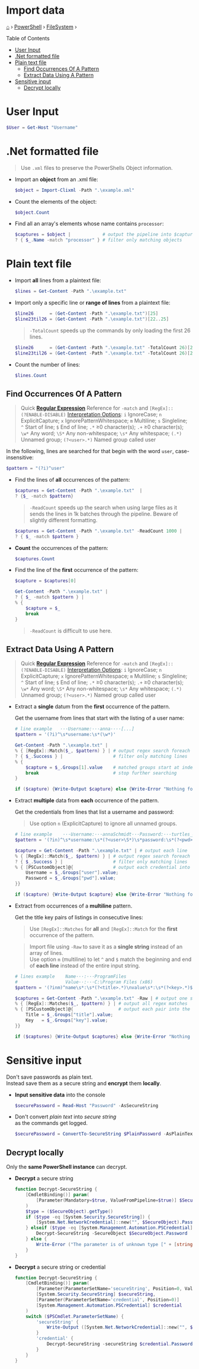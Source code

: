 <h1> Import data </h1>

[⌂](../../README.md) › [PowerShell](../../README.md) › [FileSystem](filesystem.md) ›

Table of Contents
- [User Input](#user-input)
- [.Net formatted file](#net-formatted-file)
- [Plain text file](#plain-text-file)
  - [Find Occurrences Of A Pattern](#find-occurrences-of-a-pattern)
  - [Extract Data Using A Pattern](#extract-data-using-a-pattern)
- [Sensitive input](#sensitive-input)
  - [Decrypt locally](#decrypt-locally)

# User Input

```powershell
$User = Get-Host "Username"
```

# .Net formatted file

> Use `.xml` files to preserve the PowerShells Object information.

- Import an **object** from an .xml file:

    ```powershell
    $object = Import-Clixml -Path ".\example.xml"
    ```

- Count the elements of the object:

    ```powershell
    $object.Count
    ```

- Find all an array's elements whose name contains `processor`:

    ```powershell
    $captures = $object |            # output the pipeline into $captures
    ? { $_.Name -match "processor" } # filter only matching objects
    ```


# Plain text file

- Import **all** lines from a plaintext file:

    ```powershell
    $lines = Get-Content -Path ".\example.txt"
    ```

- Import only a specific line or **range of lines** from a plaintext file: 

    ```powershell
    $line26      = (Get-Content -Path ".\example.txt")[25]
    $line23til26 = (Get-Content -Path ".\example.txt")[22..25]
    ```

    > `-TotalCount` speeds up the commands by only loading the first 26 lines.

    ```powershell
    $line26      = (Get-Content -Path ".\example.txt" -TotalCount 26)[25]
    $line23til26 = (Get-Content -Path ".\example.txt" -TotalCount 26)[22..25]
    ```

- Count the number of lines:

    ```powershell
    $lines.Count
    ```

## Find Occurrences Of A Pattern

> Quick [**Regular Expression**](../../languages/regex.md) Reference for `-match` and `[RegEx]::`  
> `(?ENABLE-DISABLE)` [Interpretation Options](../../languages/regex.md#engine-interpretation-options):  `i` IgnoreCase;  `n` ExplicitCapture;  `x` IgnorePatternWhitespace;  `m` Multiline;  `s` Singleline;  
> `^` Start of line;  `$` End of line;  `.*` ≥0 character(s);  `.+` ≥0 character(s);  `\w*` Any word;  `\S*` Any non-whitespace;
> `\s*` Any whitespace;  `(.*)` Unnamed group;     `(?<user>.*)` Named group called user

In the following, lines are searched for that begin with the word `user`, case-insensitive:
```powershell
$pattern = "(?i)^user"
```

- Find the lines of **all** occurrences of the pattern:
    ```powershell
    $captures = Get-Content -Path ".\example.txt"  |
    ? {$_ -match $pattern}
    ```
    > `-ReadCount` speeds up the search when using large files as it sends the lines in 1k batches through the pipeline. Beware of slightly different formatting.
    ```powershell
    $captures = Get-Content -Path ".\example.txt" -ReadCount 1000 | 
    ? { $_ -match $pattern }
    ```


- **Count** the occurrences of the pattern:

    ```powershell
    $captures.Count
    ```

- Find the line of the **first** occurrence of the pattern:

    ```powershell
    $capture = $captures[0]
    ```

    ```powershell
    Get-Content -Path ".\example.txt" | 
    ? { $_ -match $pattern } | 
    % {
        $capture = $_
        break
    }
    ```

    > `-ReadCount` is difficult to use here.

## Extract Data Using A Pattern

> Quick [**Regular Expression**](../../languages/regex.md) Reference for `-match` and `[RegEx]::`  
> `(?ENABLE-DISABLE)` [Interpretation Options](../../languages/regex.md#engine-interpretation-options):  `i` IgnoreCase;  `n` ExplicitCapture;  `x` IgnorePatternWhitespace;  `m` Multiline;  `s` Singleline;  
> `^` Start of line;  `$` End of line;  `.*` ≥0 character(s);  `.+` ≥0 character(s);  `\w*` Any word;  `\S*` Any non-whitespace;
> `\s*` Any whitespace;  `(.*)` Unnamed group;     `(?<user>.*)` Named group called user

- Extract a **single** datum from the **first** occurrence of the pattern.

    Get the username from lines that start with the listing of a user name:

    ```powershell
    # line example   ···Username:···anna····[...] 
    $pattern = '(?i)^\s*username:\s*(\w*)'

    Get-Content -Path ".\example.txt" | 
    % { [RegEx]::Match($_, $pattern) } | # output regex search foreach line
    ? { $_.Success } |                   # filter only matching lines
    % {
        $capture = $_.Groups[1].value    # matched groups start at index 1
        break                            # stop further searching
    }

    if ($capture) {Write-Output $capture} else {Write-Error "Nothing found!"}
    ```

- Extract **multiple** data from **each** occurrence of the pattern.

    Get the credentials from lines that list a username and password:

    > Use option `n` (ExplicitCapture) to ignore all unnamed groups.

    ```powershell
    # line example    ···Username:···annaSchmidt···Password:···turtles_48··· 
    $pattern = '(?in)^\s*username:\s*(?<user>\S*)\s*password:\s*(?<pwd>\S*)\s*$'
    
    $capture = Get-Content -Path ".\example.txt" | # output each line
    % { [RegEx]::Match($_, $pattern) } | # output regex search foreach line
    ? { $_.Success } |                   # filter only matching lines
    % { [PSCustomObject]@{               # output each credential into the array
        Username = $_.Groups["user"].value;
        Password = $_.Groups["pwd"].value;
    }}

    if ($capture) {Write-Output $capture} else {Write-Error "Nothing found!"}
    ```

- Extract from occurrences of a **multiline** pattern.

    Get the title key pairs of listings in consecutive lines:

    > Use `[RegEx]::Matches` for **all** and `[RegEx]::Match` for the **first** occurrence of the pattern.

    > Import file using `-Raw` to save it as a **single string** instead of an array of lines.  
    > Use option `m` (multiline) to let `^` and `$` match the beginning and end of **each line** instead of the entire input string. 

    ```powershell
    # lines example    Name···:···ProgramFiles 
    #                  Value··:···C:\Program Files (x86)
    $pattern = '(?inm)^name\s*:\s*(?<title>.*)\nvalue\s*:\s*(?<key>.*)$'

    $captures = Get-Content -Path ".\example.txt" -Raw | # output one string 
    % { [RegEx]::Matches($_, $pattern) } | # output all regex matches
    % { [PSCustomObject]@{                 # output each pair into the array
        Title = $_.Groups["title"].value;
        Key   = $_.Groups["key"].value;
    }}

    if ($captures) {Write-Output $captures} else {Write-Error "Nothing found!"}
    ```

# Sensitive input

Don't save passwords as plain text.   
Instead save them as a secure string and **encrypt** them **locally**.

- **Input sensitive data** into the console
    ```powershell
    $securePassword = Read-Host "Password" -AsSecureString
    ```

- Don't convert _plain text_ into _secure string_  
    as the commands get logged.
    ```powershell
    $securePassword = ConvertTo-SecureString $PlainPassword -AsPlainText -Force
    ```

## Decrypt locally

Only the **same PowerShell instance** can decrypt. 

- **Decrypt** a secure string
    ```powershell
    function Decrypt-SecureString {
        [CmdletBinding()] param(
            [Parameter(Mandatory=$true, ValueFromPipeline=$true)] $SecureObject
        )
        $type = ($SecureObject).getType()
        if ($type -eq [System.Security.SecureString]) {
            [System.Net.NetworkCredential]::new("", $SecureObject).Password
        } elseif ($type -eq [System.Management.Automation.PSCredential]) {
            Decrypt-SecureString -SecureObject $SecureObject.Password
        } else {
            Write-Error ("The parameter is of unknown type [" + [string]$($SecureObject.GetType().FullName) + "]")
        }
    }
    ```

- **Decrypt** a secure string or credential
    ```powershell
    function Decrypt-SecureString {
        [CmdletBinding()] param(
            [Parameter(ParameterSetName='secureString', Position=0, ValueFromPipeline=$true)]
            [System.Security.SecureString] $secureString,
            [Parameter(ParameterSetName='credential', Position=0)]
            [System.Management.Automation.PSCredential] $credential
        )
        switch ($PSCmdlet.ParameterSetName) {
            'secureString' {
                Write-Output ([System.Net.NetworkCredential]::new("", $secureString).Password)
            }
            'credential' {
                Decrypt-SecureString -secureString $credential.Password
            }
        }
    }
    ```